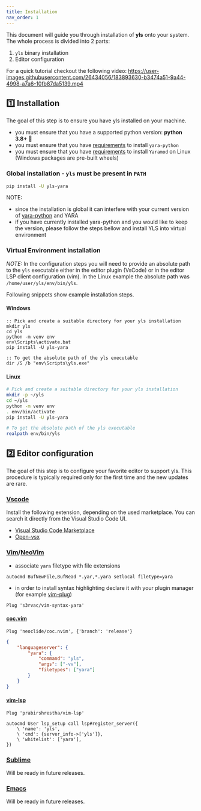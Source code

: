 ```yaml
---
title: Installation
nav_order: 1
---
```


This document will guide you through installation of **yls** onto your system.
The whole process is divided into 2 parts:

1) `yls` binary installation
2) Editor configuration

For a quick tutorial checkout the following video:
https://user-images.githubusercontent.com/26434056/183893630-b3474a51-9a44-4998-a7a6-10fb87da5139.mp4

## :one: Installation

The goal of this step is to ensure you have yls installed on your machine.

- you must ensure that you have a supported python version: **python 3.8+** :snake:
- you must ensure that you have [requirements](https://github.com/VirusTotal/yara-python#installation) to install `yara-python`
- you must ensure that you have [requirements](https://yaramod.readthedocs.io/en/latest/installation.html#requirements) to install `Yaramod` on Linux (Windows packages are pre-built wheels)

### Global installation - `yls` must be present in `PATH`

```bash
pip install -U yls-yara
```

NOTE:
- since the installation is global it can interfere with your current version of [yara-python](https://pypi.org/project/yara-python/) and YARA
- if you have currently installed yara-python and you would like to keep the version, please follow the steps bellow and install YLS into virtual environment

### Virtual Environment installation

*NOTE:* In the configuration steps you will need to provide an absolute path to
the `yls` executable either in the editor plugin (VsCode) or in the editor LSP
client configuration (vim). In the Linux example the absolute path was
`/home/user/yls/env/bin/yls`.

Following snippets show example installation steps.

#### Windows

```Batchfile
:: Pick and create a suitable directory for your yls installation
mkdir yls
cd yls
python -m venv env
env\Scripts\activate.bat
pip install -U yls-yara

:: To get the absolute path of the yls executable
dir /S /b "env\Scripts\yls.exe"
```

#### Linux

```bash
# Pick and create a suitable directory for your yls installation
mkdir -p ~/yls
cd ~/yls
python -m venv env
. env/bin/activate
pip install -U yls-yara

# To get the absolute path of the yls executable
realpath env/bin/yls
```

## :two: Editor configuration

The goal of this step is to configure your favorite editor to support yls. This
procedure is typically required only for the first time and the new updates are
rare.

### [Vscode](https://code.visualstudio.com/)

Install the following extension, depending on the used marketplace. You can search it directly from the Visual Studio Code UI.

- [Visual Studio Code Marketplace](https://marketplace.visualstudio.com/items?itemName=avast-threatlabs-yara.vscode-yls)
- [Open-vsx](https://open-vsx.org/extension/avast-threatlabs-yara/vscode-yls)

### [Vim](https://www.vim.org/)/[NeoVim](https://neovim.io/)

- associate `yara` filetype with file extensions

```vim-script
autocmd BufNewFile,BufRead *.yar,*.yara setlocal filetype=yara
```

- in order to install syntax highlighting declare it with your plugin manager (for example [vim-plug](https://github.com/junegunn/vim-plug))

```vim-script
Plug 's3rvac/vim-syntax-yara'
```

#### [coc.vim](https://github.com/neoclide/coc.nvim)

```vim-script
Plug 'neoclide/coc.nvim', {'branch': 'release'}
```

```json
{
	"languageserver": {
		"yara": {
			"command": "yls",
			"args": ["-vv"],
			"filetypes": ["yara"]
		}
	}
}
```

#### [vim-lsp](https://github.com/prabirshrestha/vim-lsp)

```vim-script
Plug 'prabirshrestha/vim-lsp'
```

```vim-script
autocmd User lsp_setup call lsp#register_server({
    \ 'name': 'yls',
    \ 'cmd': {server_info->['yls']},
    \ 'whitelist': ['yara'],
})
```

### [Sublime](https://www.sublimetext.com/)

Will be ready in future releases.

### [Emacs](https://www.gnu.org/software/emacs/)

Will be ready in future releases.
